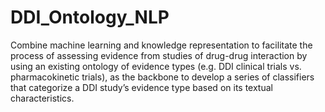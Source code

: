 # DDI_Ontology_NLP
Combine machine learning and knowledge representation to facilitate the process of assessing evidence from studies of drug-drug interaction by using an existing ontology of evidence types (e.g. DDI clinical trials vs. pharmacokinetic trials), as the backbone to develop a series of classifiers that categorize a DDI study’s evidence type based on its textual characteristics.
